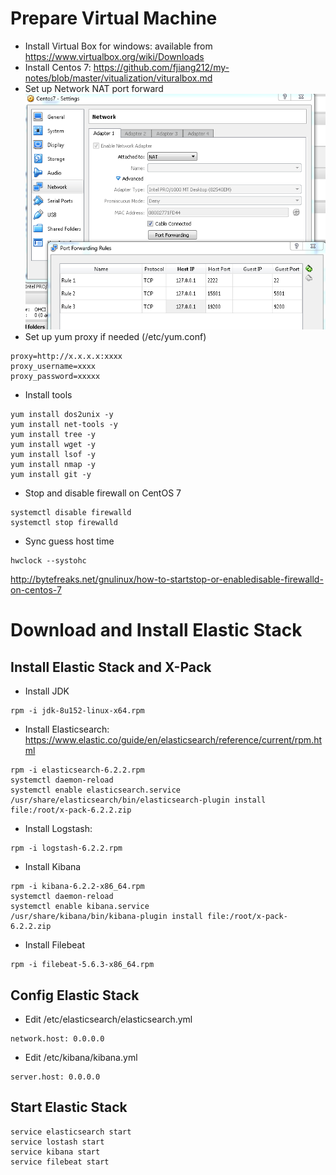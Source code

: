# Prepare Virtual Machine
* Install Virtual Box for windows: available from https://www.virtualbox.org/wiki/Downloads
* Install Centos 7: https://github.com/fjiang212/my-notes/blob/master/vitualization/vituralbox.md
* Set up Network NAT port forward
![Screenshot](images/NAT_PortForward.PNG)
* Set up yum proxy if needed (/etc/yum.conf)
```  
proxy=http://x.x.x.x:xxxx
proxy_username=xxxx
proxy_password=xxxxx
```
* Install tools
```
yum install dos2unix -y
yum install net-tools -y
yum install tree -y 
yum install wget -y 
yum install lsof -y
yum install nmap -y
yum install git -y
 ```
* Stop and disable firewall on CentOS 7
```
systemctl disable firewalld
systemctl stop firewalld
```
* Sync guess host time
```
hwclock --systohc
```
http://bytefreaks.net/gnulinux/how-to-startstop-or-enabledisable-firewalld-on-centos-7
# Download and Install Elastic Stack

## Install Elastic Stack and X-Pack
* Install JDK
```
rpm -i jdk-8u152-linux-x64.rpm
```
* Install Elasticsearch: https://www.elastic.co/guide/en/elasticsearch/reference/current/rpm.html
```
rpm -i elasticsearch-6.2.2.rpm
systemctl daemon-reload
systemctl enable elasticsearch.service
/usr/share/elasticsearch/bin/elasticsearch-plugin install file:/root/x-pack-6.2.2.zip 
```
* Install Logstash: 
```
rpm -i logstash-6.2.2.rpm
```
* Install Kibana
```
rpm -i kibana-6.2.2-x86_64.rpm
systemctl daemon-reload
systemctl enable kibana.service
/usr/share/kibana/bin/kibana-plugin install file:/root/x-pack-6.2.2.zip
```
* Install Filebeat
```
rpm -i filebeat-5.6.3-x86_64.rpm
```

## Config Elastic Stack
* Edit /etc/elasticsearch/elasticsearch.yml
```
network.host: 0.0.0.0
```
* Edit /etc/kibana/kibana.yml
```
server.host: 0.0.0.0
```

## Start Elastic Stack
```
service elasticsearch start
service lostash start
service kibana start
service filebeat start
```

